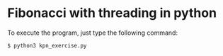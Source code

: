 # Fibonacci with threading in python

To execute the program, just type the following command:

`
$ python3 kpn_exercise.py
`